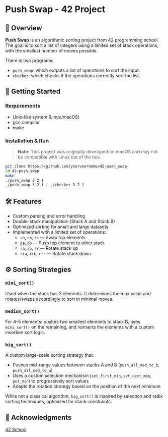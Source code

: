 # Push Swap - 42 Project

## 🧮 Overview

**Push Swap** is an algorithmic sorting project from 42 programming school.  
The goal is to sort a list of integers using a limited set of stack operations, with the smallest number of moves possible.

There is two programs:
- `push_swap`: which outputs a list of operations to sort the input.
- `checker`: which checks if the operations correctly sort the list.

## 🚀 Getting Started

### Requirements

- Unix-like system (Linux/macOS)
- gcc compiler
- make

### Installation & Run

> **Note:** This project was originally developed on macOS and may not be compatible with Linux out of the box.

```bash
git clone https://github.com/yourusername/42-push_swap
cd 42-push_swap
make
./push_swap 3 2 1
./push_swap 3 2 1 | ./checker 3 2 1
```

## 🛠 Features

- Custom parsing and error handling
- Double-stack manipulation (Stack A and Stack B)
- Optimized sorting for small and large datasets
- Implemented with a limited set of operations:
  - `sa`, `sb`, `ss` — Swap top elements
  - `pa`, `pb` — Push top element to other stack
  - `ra`, `rb`, `rr` — Rotate stack up
  - `rra`, `rrb`, `rrr` — Rotate stack down


## ⚙️ Sorting Strategies

### `mini_sort()`
Used when the stack has 3 elements. It determines the max value and rotates/swaps accordingly to sort in minimal moves.

### `medium_sort()`
For 4–5 elements: pushes two smallest elements to stack B, uses `mini_sort()` on the remaining, and reinserts the elements with a custom insertion sort logic.

### `big_sort()`
A custom large-scale sorting strategy that:
- Pushes mid-range values between stacks A and B (`push_all_med_to_b`, `push_all_med_to_a`)
- Uses a custom selection mechanism (`set_first_min`, `set_next_min`, `put_min`) to progressively sort values
- Adapts the rotation strategy based on the position of the next minimum

While not a classical algorithm, `big_sort()` is inspired by selection and radix sorting techniques, optimized for stack constraints.

## 🙏 Acknowledgments
[42 School](https://42.fr)

